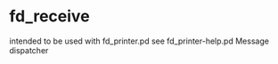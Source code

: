 # fd_receive 



 

 

intended to be used with fd_printer.pd
see fd_printer-help.pd
Message dispatcher


 
